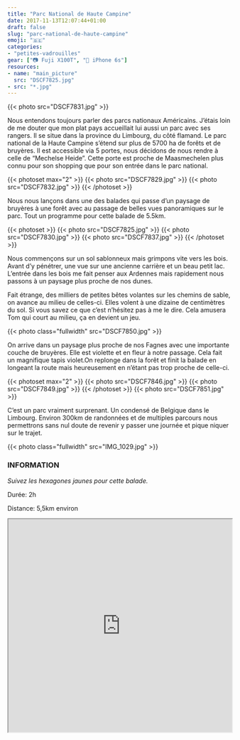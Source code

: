 ```yaml
---
title: "Parc National de Haute Campine"
date: 2017-11-13T12:07:44+01:00
draft: false
slug: "parc-national-de-haute-campine"
emoji: "🇧🇪"
categories:
- "petites-vadrouilles"
gear: ["📷 Fuji X100T", "📱 iPhone 6s"]
resources:
- name: "main_picture"
  src: "DSCF7825.jpg"
- src: "*.jpg"
---
```


{{< photo src="DSCF7831.jpg" >}}

Nous entendons toujours parler des parcs nationaux Américains. J’étais loin de me douter que mon plat pays accueillait lui aussi un parc avec ses rangers. Il se situe dans la province du Limbourg, du côté flamand. Le parc national de la Haute Campine s’étend sur plus de 5700 ha de forêts et de bruyères. Il est accessible via 5 portes, nous décidons de nous rendre à celle de “Mechelse Heide”. Cette porte est proche de Maasmechelen plus connu pour son shopping que pour son entrée dans le parc national.

{{< photoset max="2" >}}
  {{< photo src="DSCF7829.jpg" >}}
  {{< photo src="DSCF7832.jpg" >}}
{{< /photoset >}}

Nous nous lançons dans une des balades qui passe d’un paysage de bruyères à une forêt avec au passage de belles vues panoramiques sur le parc. Tout un programme pour cette balade de 5.5km.

{{< photoset >}}
  {{< photo src="DSCF7825.jpg" >}}
  {{< photo src="DSCF7830.jpg" >}}
  {{< photo src="DSCF7837.jpg" >}}
{{< /photoset >}}

Nous commençons sur un sol sablonneux mais grimpons vite vers les bois. Avant d’y pénétrer, une vue sur une ancienne carrière et un beau petit lac. L’entrée dans les bois me fait penser aux Ardennes mais rapidement nous passons à un paysage plus proche de nos dunes.

Fait étrange, des milliers de petites bêtes volantes sur les chemins de sable, on avance au milieu de celles-ci. Elles volent à une dizaine de centimètres du sol. Si vous savez ce que c’est n’hésitez pas à me le dire. Cela amusera Tom qui court au milieu, ça en devient un jeu.

{{< photo class="fullwidth" src="DSCF7850.jpg" >}}

On arrive dans un paysage plus proche de nos Fagnes avec une importante couche de bruyères. Elle est violette et en fleur à notre passage. Cela fait un magnifique tapis violet.On replonge dans la forêt et finit la balade en longeant la route mais heureusement en n’étant pas trop proche de celle-ci.

{{< photoset max="2" >}}
  {{< photo src="DSCF7846.jpg" >}}
  {{< photo src="DSCF7849.jpg" >}}
{{< /photoset >}}
{{< photo src="DSCF7851.jpg" >}}

C’est un parc vraiment surprenant. Un condensé de Belgique dans le Limbourg. Environ 300km de randonnées et de multiples parcours nous permettrons sans nul doute de revenir y passer une journée et pique niquer sur le trajet.

{{< photo class="fullwidth" src="IMG_1029.jpg" >}}

### INFORMATION

*Suivez les hexagones jaunes pour cette balade.*

Durée: 2h

Distance: 5,5km environ


<div>
<iframe data-card-recommend="0" data-card-recommend="0" data-card-recommend="0" data-card-recommend="0" src="https://www.google.com/maps/d/embed?mid=1Jh5CVwqkCL68cd3Lkq0LlchGctKswAuD&hl=fr" width="100%" height="480"></iframe>
</div>
